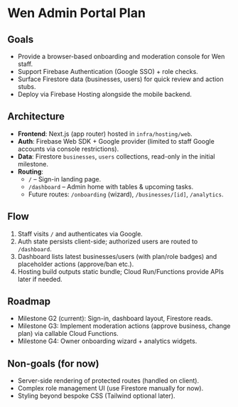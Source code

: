 # Wen Admin Portal Plan

## Goals
- Provide a browser-based onboarding and moderation console for Wen staff.
- Support Firebase Authentication (Google SSO) + role checks.
- Surface Firestore data (businesses, users) for quick review and action stubs.
- Deploy via Firebase Hosting alongside the mobile backend.

## Architecture
- **Frontend**: Next.js (app router) hosted in `infra/hosting/web`.
- **Auth**: Firebase Web SDK + Google provider (limited to staff Google accounts via console restrictions).
- **Data**: Firestore `businesses`, `users` collections, read-only in the initial milestone.
- **Routing**:
  - `/` – Sign-in landing page.
  - `/dashboard` – Admin home with tables & upcoming tasks.
  - Future routes: `/onboarding` (wizard), `/businesses/[id]`, `/analytics`.

## Flow
1. Staff visits `/` and authenticates via Google.
2. Auth state persists client-side; authorized users are routed to `/dashboard`.
3. Dashboard lists latest businesses/users (with plan/role badges) and placeholder actions (approve/ban etc.).
4. Hosting build outputs static bundle; Cloud Run/Functions provide APIs later if needed.

## Roadmap
- Milestone G2 (current): Sign-in, dashboard layout, Firestore reads.
- Milestone G3: Implement moderation actions (approve business, change plan) via callable Cloud Functions.
- Milestone G4: Owner onboarding wizard + analytics widgets.

## Non-goals (for now)
- Server-side rendering of protected routes (handled on client).
- Complex role management UI (use Firestore manually for now).
- Styling beyond bespoke CSS (Tailwind optional later).
